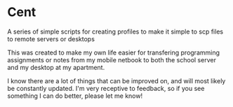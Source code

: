 # Cent
A series of simple scripts for creating profiles to make it simple to scp files to remote servers or desktops

This was created to make my own life easier for transfering programming assignments or notes from my mobile netbook to both the school server and my desktop at my apartment. 

I know there are a lot of things that can be improved on, and will most likely be constantly updated. I'm very receptive to feedback, so if you see something I can do better, please let me know!
